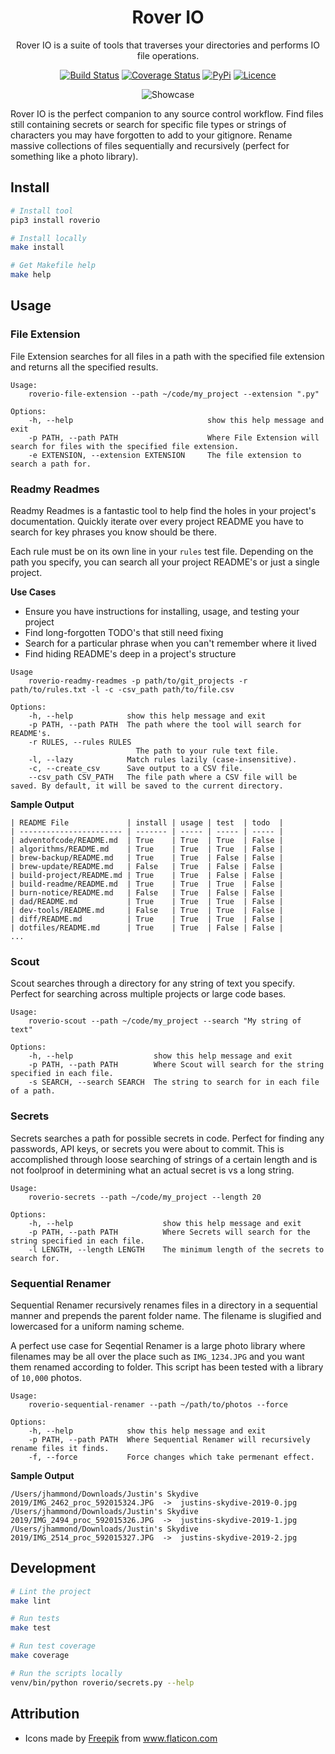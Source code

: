 <div align="center">

# Rover IO

Rover IO is a suite of tools that traverses your directories and performs IO file operations.

[![Build Status](https://github.com/Justintime50/roverio/workflows/build/badge.svg)](https://github.com/Justintime50/roverio/actions)
[![Coverage Status](https://coveralls.io/repos/github/Justintime50/roverio/badge.svg?branch=main)](https://coveralls.io/github/Justintime50/roverio?branch=main)
[![PyPi](https://img.shields.io/pypi/v/roverio)](https://pypi.org/project/roverio/)
[![Licence](https://img.shields.io/github/license/justintime50/roverio)](LICENSE)

<img src="assets/showcase.png" alt="Showcase">

</div>

Rover IO is the perfect companion to any source control workflow. Find files still containing secrets or search for specific file types or strings of characters you may have forgotten to add to your gitignore. Rename massive collections of files sequentially and recursively (perfect for something like a photo library).

## Install

```bash
# Install tool
pip3 install roverio

# Install locally
make install

# Get Makefile help
make help
```

## Usage

### File Extension

File Extension searches for all files in a path with the specified file extension and returns all the specified results.

```
Usage:
    roverio-file-extension --path ~/code/my_project --extension ".py"

Options:
    -h, --help                              show this help message and exit
    -p PATH, --path PATH                    Where File Extension will search for files with the specified file extension.
    -e EXTENSION, --extension EXTENSION     The file extension to search a path for.
```

### Readmy Readmes

Readmy Readmes is a fantastic tool to help find the holes in your project's documentation. Quickly iterate over every project README you have to search for key phrases you know should be there. 

Each rule must be on its own line in your `rules` test file. Depending on the path you specify, you can search all your project README's or just a single project.

**Use Cases**
* Ensure you have instructions for installing, usage, and testing your project
* Find long-forgotten TODO's that still need fixing
* Search for a particular phrase when you can't remember where it lived
* Find hiding README's deep in a project's structure

```
Usage
    roverio-readmy-readmes -p path/to/git_projects -r path/to/rules.txt -l -c -csv_path path/to/file.csv

Options:
    -h, --help            show this help message and exit
    -p PATH, --path PATH  The path where the tool will search for README's.
    -r RULES, --rules RULES
                            The path to your rule text file.
    -l, --lazy            Match rules lazily (case-insensitive).
    -c, --create_csv      Save output to a CSV file.
    --csv_path CSV_PATH   The file path where a CSV file will be saved. By default, it will be saved to the current directory.
```

**Sample Output**

```
| README File             | install | usage | test  | todo  |
| ----------------------- | ------- | ----- | ----- | ----- |
| adventofcode/README.md  | True    | True  | True  | False |
| algorithms/README.md    | True    | True  | True  | False |
| brew-backup/README.md   | True    | True  | False | False |
| brew-update/README.md   | False   | True  | False | False |
| build-project/README.md | True    | True  | False | False |
| build-readme/README.md  | True    | True  | True  | False |
| burn-notice/README.md   | False   | True  | False | False |
| dad/README.md           | True    | True  | True  | False |
| dev-tools/README.md     | False   | True  | True  | False |
| diff/README.md          | True    | True  | True  | False |
| dotfiles/README.md      | True    | True  | False | False |
...
```

### Scout

Scout searches through a directory for any string of text you specify. Perfect for searching across multiple projects or large code bases.

```
Usage:
    roverio-scout --path ~/code/my_project --search "My string of text"

Options:
    -h, --help                  show this help message and exit
    -p PATH, --path PATH        Where Scout will search for the string specified in each file.
    -s SEARCH, --search SEARCH  The string to search for in each file of a path.
```

### Secrets

Secrets searches a path for possible secrets in code. Perfect for finding any passwords, API keys, or secrets you were about to commit. This is accomplished through loose searching of strings of a certain length and is not foolproof in determining what an actual secret is vs a long string.

```
Usage:
    roverio-secrets --path ~/code/my_project --length 20

Options:
    -h, --help                    show this help message and exit
    -p PATH, --path PATH          Where Secrets will search for the string specified in each file.
    -l LENGTH, --length LENGTH    The minimum length of the secrets to search for.
```

### Sequential Renamer

Sequential Renamer recursively renames files in a directory in a sequential manner and prepends the parent folder name. The filename is slugified and lowercased for a uniform naming scheme.

A perfect use case for Seqential Renamer is a large photo library where filenames may be all over the place such as `IMG_1234.JPG` and you want them renamed according to folder. This script has been tested with a library of `10,000` photos.

```
Usage:
    roverio-sequential-renamer --path ~/path/to/photos --force

Options:
    -h, --help            show this help message and exit
    -p PATH, --path PATH  Where Sequential Renamer will recursively rename files it finds.
    -f, --force           Force changes which take permenant effect.
```

**Sample Output**

```
/Users/jhammond/Downloads/Justin's Skydive 2019/IMG_2462_proc_592015324.JPG  ->  justins-skydive-2019-0.jpg
/Users/jhammond/Downloads/Justin's Skydive 2019/IMG_2494_proc_592015326.JPG  ->  justins-skydive-2019-1.jpg
/Users/jhammond/Downloads/Justin's Skydive 2019/IMG_2514_proc_592015327.JPG  ->  justins-skydive-2019-2.jpg
```

## Development

```bash
# Lint the project
make lint

# Run tests
make test

# Run test coverage
make coverage

# Run the scripts locally
venv/bin/python roverio/secrets.py --help
```

## Attribution

* Icons made by <a href="https://www.freepik.com" title="Freepik">Freepik</a> from <a href="https://www.flaticon.com/" title="Flaticon">www.flaticon.com</a>
